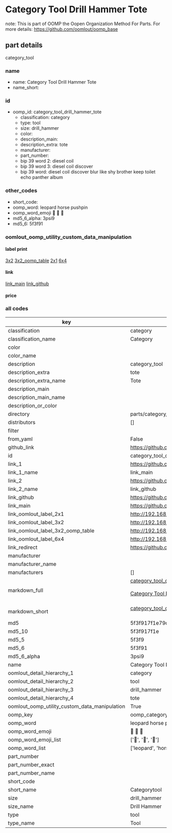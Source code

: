 # Category Tool Drill Hammer Tote  

note: This is part of OOMP the Oopen Organization Method For Parts. For more details: https://github.com/oomlout/oomp_base

##  part details
  



category_tool



### name
* name: Category Tool Drill Hammer Tote
* name_short: 
### id
* oomp_id: category_tool_drill_hammer_tote
  * classification: category
  * type: tool
  * size: drill_hammer
  * color: 
  * description_main: 
  * description_extra: tote
  * manufacturer: 
  * part_number: 
  * bip 39 word 2: diesel coil
  * bip 39 word 3: diesel coil discover
  * bip 39 word: diesel coil discover blur like shy brother keep toilet echo panther album

### other_codes
* short_code: 
* oomp_word: leopard horse pushpin
* oomp_word_emoji :leopard: :horse: :pushpin:
* md5_6_alpha: 3psi9
* md5_6: 5f3f91






### oomlout_oomp_utility_custom_data_manipulation
#### label print
[3x2](http://192.168.1.245:1112/?label=oomp%203psi9)
[3x2_oomp_table](http://192.168.1.108:1112/?label=oomp%203psi9)
[2x1](http://192.168.1.242:1112/?label=oomp%203psi9)
[6x4](http://192.168.1.55:1112/?label=oomp%203psi9)    

#### link

[link_main](https://github.com/oomlout/oomlout_oomp_version_1_messy/tree/main/parts/category_tool_drill_hammer_tote) [link_github](https://github.com/oomlout/oomlout_oomp_version_1_messy/tree/main/parts/category_tool_drill_hammer_tote)                             

#### price







### all codes 
| key | value |  
| --- | --- |  
| classification | category |  
| classification_name | Category |  
| color |  |  
| color_name |  |  
| description | category_tool |  
| description_extra | tote |  
| description_extra_name | Tote |  
| description_main |  |  
| description_main_name |  |  
| description_or_color |   |  
| directory | parts/category_tool_drill_hammer_tote |  
| distributors | [] |  
| filter |  |  
| from_yaml | False |  
| github_link | https://github.com/oomlout/oomlout_oomp_part_src/tree/main/parts/category_tool_drill_hammer_tote |  
| id | category_tool_drill_hammer_tote |  
| link_1 | https://github.com/oomlout/oomlout_oomp_version_1_messy/tree/main/parts/category_tool_drill_hammer_tote |  
| link_1_name | link_main |  
| link_2 | https://github.com/oomlout/oomlout_oomp_version_1_messy/tree/main/parts/category_tool_drill_hammer_tote |  
| link_2_name | link_github |  
| link_github | https://github.com/oomlout/oomlout_oomp_version_1_messy/tree/main/parts/category_tool_drill_hammer_tote |  
| link_main | https://github.com/oomlout/oomlout_oomp_version_1_messy/tree/main/parts/category_tool_drill_hammer_tote |  
| link_oomlout_label_2x1 | http://192.168.1.242:1112/?label=oomp%203psi9 |  
| link_oomlout_label_3x2 | http://192.168.1.245:1112/?label=oomp%203psi9 |  
| link_oomlout_label_3x2_oomp_table | http://192.168.1.108:1112/?label=oomp%203psi9 |  
| link_oomlout_label_6x4 | http://192.168.1.55:1112/?label=oomp%203psi9 |  
| link_redirect | https://github.com/oomlout/oomlout_oomp_version_1_messy/tree/main/parts/category_tool_drill_hammer_tote |  
| manufacturer |  |  
| manufacturer_name |  |  
| manufacturers | [] |  
| markdown_full | [category_tool_drill_hammer_tote](none)<br>[](none)<br>[Category Tool Drill Hammer Tote](none)<br><br> |  
| markdown_short | [category_tool_drill_hammer_tote](none)<br><br> |  
| md5 | 5f3f917f1e79c39f1e40d1867dcb51ec |  
| md5_10 | 5f3f917f1e |  
| md5_5 | 5f3f9 |  
| md5_6 | 5f3f91 |  
| md5_6_alpha | 3psi9 |  
| name | Category Tool Drill Hammer Tote |  
| oomlout_detail_hierarchy_1 | category |  
| oomlout_detail_hierarchy_2 | tool |  
| oomlout_detail_hierarchy_3 | drill_hammer |  
| oomlout_detail_hierarchy_4 | tote |  
| oomlout_oomp_utility_custom_data_manipulation | True |  
| oomp_key | oomp_category_tool_drill_hammer_tote |  
| oomp_word | leopard horse pushpin |  
| oomp_word_emoji | :leopard: :horse: :pushpin: |  
| oomp_word_emoji_list | [':leopard:', ':horse:', ':pushpin:'] |  
| oomp_word_list | ['leopard', 'horse', 'pushpin'] |  
| part_number |  |  
| part_number_exact |  |  
| part_number_name |  |  
| short_code |  |  
| short_name | Categorytool |  
| size | drill_hammer |  
| size_name | Drill Hammer |  
| type | tool |  
| type_name | Tool |  
